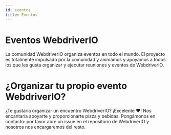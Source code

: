 ```yaml
---
id: eventos
title: Eventos
---
```


# Eventos WebdriverIO

La comunidad WebdriverIO organiza eventos en todo el mundo. El proyecto es totalmente impulsado por la comunidad y animamos y apoyamos a todos los que les gusta organizar y ejecutar reuniones y eventos de WebdriverIO.

<EventList></EventList>

# ¿Organizar tu propio evento WebdriverIO?

¿Te gustaría organizar un encuentro WebdriverIO? ¡Excelente ❤️! Nos encantaría apoyarte y proporcionarte pizza y bebidas. Pongámonos en contacto: por favor abre un issue en el repositorio de WebdriverIO y nosotros nos encargaremos del resto.
